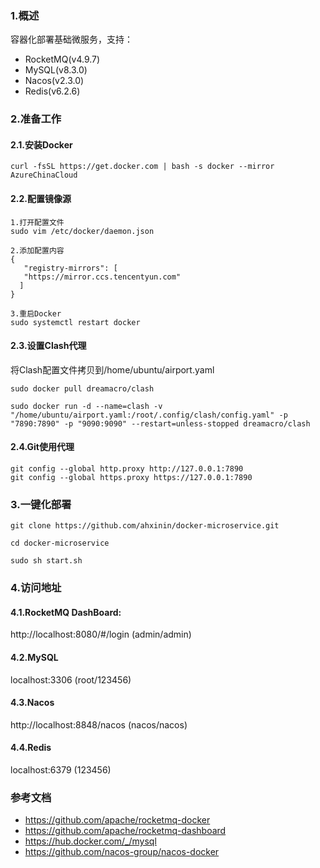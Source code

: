 ### 1.概述
容器化部署基础微服务，支持：
- RocketMQ(v4.9.7)
- MySQL(v8.3.0)
- Nacos(v2.3.0)
- Redis(v6.2.6)

### 2.准备工作
#### 2.1.安装Docker
```
curl -fsSL https://get.docker.com | bash -s docker --mirror AzureChinaCloud
```
#### 2.2.配置镜像源
```
1.打开配置文件
sudo vim /etc/docker/daemon.json

2.添加配置内容
{
   "registry-mirrors": [
   "https://mirror.ccs.tencentyun.com"
  ]
}

3.重启Docker
sudo systemctl restart docker
```

#### 2.3.设置Clash代理
将Clash配置文件拷贝到/home/ubuntu/airport.yaml
```
sudo docker pull dreamacro/clash

sudo docker run -d --name=clash -v "/home/ubuntu/airport.yaml:/root/.config/clash/config.yaml" -p "7890:7890" -p "9090:9090" --restart=unless-stopped dreamacro/clash
```
#### 2.4.Git使用代理
```
git config --global http.proxy http://127.0.0.1:7890
git config --global https.proxy https://127.0.0.1:7890
```

### 3.一键化部署
```
git clone https://github.com/ahxinin/docker-microservice.git

cd docker-microservice

sudo sh start.sh
```

### 4.访问地址
#### 4.1.RocketMQ DashBoard: 
http://localhost:8080/#/login  (admin/admin)
#### 4.2.MySQL
localhost:3306  (root/123456)
#### 4.3.Nacos
http://localhost:8848/nacos  (nacos/nacos) 
#### 4.4.Redis
localhost:6379 (123456)

### 参考文档
- https://github.com/apache/rocketmq-docker
- https://github.com/apache/rocketmq-dashboard
- https://hub.docker.com/_/mysql
- https://github.com/nacos-group/nacos-docker